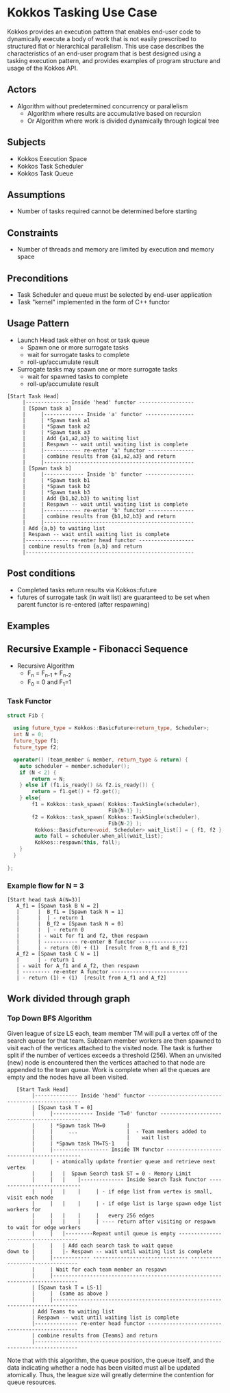 # Kokkos Tasking Use Case

Kokkos provides an execution pattern that enables end-user code to dynamically execute a body of work that 
is not easily prescribed to structured flat or hierarchical parallelism.  This use case describes the characteristics
of an end-user program that is best designed using a tasking execution pattern, and provides examples of program structure
and usage of the Kokkos API.

## Actors
 - Algorithm without predetermined concurrency or parallelism
   - Algorithm where results are accumulative based on recursion
   - Or Algorithm where work is divided dynamically through logical tree
    
## Subjects
 - Kokkos Execution Space
 - Kokkos Task Scheduler
 - Kokkos Task Queue

## Assumptions
 - Number of tasks required cannot be determined before starting
    
## Constraints
 - Number of threads and memory are limited by execution and memory space
    
## Preconditions
 - Task Scheduler and queue must be selected by end-user application
 - Task "kernel" implemented in the form of C++ functor
    
## Usage Pattern
 - Launch Head task either on host or task queue
   - Spawn one or more surrogate tasks
   - wait for surrogate tasks to complete
   - roll-up/accumulate result
 - Surrogate tasks may spawn one or more surrogate tasks
   - wait for spawned tasks to complete
   - roll-up/accumulate result

```
[Start Task Head]
     |-------------- Inside 'head' functor ------------------
     | [Spawn task a]
     |     |------------- Inside 'a' functor ----------------
     |     | *Spawn task a1
     |     | *Spawn task a2
     |     | *Spawn task a3
     |     | Add {a1,a2,a3} to waiting list
     |     | Respawn -- wait until waiting list is complete
     |     |------------ re-enter 'a' functor ---------------
     |     | combine results from {a1,a2,a3} and return
     |     |-------------------------------------------------
     | [Spawn task b]
     |     |------------- Inside 'b' functor ----------------
     |     | *Spawn task b1
     |     | *Spawn task b2
     |     | *Spawn task b3
     |     | Add {b1,b2,b3} to waiting list
     |     | Respawn -- wait until waiting list is complete
     |     |------------ re-enter 'b' functor ---------------
     |     | combine results from {b1,b2,b3} and return
     |     |-------------------------------------------------
     | Add {a,b} to waiting list
     | Respawn -- wait until waiting list is complete
     |-------------- re-enter head functor ------------------
     | combine results from {a,b} and return
     |-------------------------------------------------------
```

## Post conditions
 - Completed tasks return results via Kokkos::future
 - futures of surrogate task (in wait list) are guaranteed to be set when parent functor is re-entered (after respawning)

## Examples

## Recursive Example - Fibonacci Sequence

 - Recursive Algorithm 
   - F<sub>n</sub> = F<sub>n-1</sub> + F<sub>n-2</sub>
   - F<sub>0</sub> = 0 and F<sub>1</sub>=1

### Task Functor

```c++
struct Fib {
  
  using future_type = Kokkos::BasicFuture<return_type, Scheduler>;
  int N = 0;
  future_type f1;
  future_type f2;

  operator() (team_member & member, return_type & return) {
    auto scheduler = member.scheduler();
    if (N < 2) {
        return = N;
    } else if (f1.is_ready() && f2.is_ready()) {
        return = f1.get() + f2.get();
    } else{
        f1 = Kokkos::task_spawn( Kokkos::TaskSingle(scheduler),
                                 Fib{N-1} );
        f2 = Kokkos::task_spawn( Kokkos::TaskSingle(scheduler),
                                 Fib{N-2} );
         Kokkos::BasicFuture<void, Scheduler> wait_list[] = { f1, f2 };
         auto fall = scheduler.when_all(wait_list);
         Kokkos::respawn(this, fall);
    }
  }
 
};
```

### Example flow for N = 3
``` 
[Start head task A(N=3)]
   A_f1 = [Spawn task B N = 2]
   |      |  B_f1 = [Spawn task N = 1]
   |      |  | - return 1
   |      |  B_f2 = [Spawn task N = 0]
   |      |  | - return 0
   |      | - wait for f1 and f2, then respawn
   |      | ----------- re-enter B functor ----------------
   |      | - return (0) + (1)  [result from B_f1 and B_f2]
   A_f2 = [Spawn task C N = 1]
   |      | - return 1
   | - wait for A_f1 and A_f2, then respawn
   | --------- re-enter A functor -------------------------
   | - return (1) + (1)  [result from A_f1 and A_f2] 
```

## Work divided through graph

### Top Down BFS Algorithm

Given league of size LS each, team member TM will pull a vertex off of the search 
queue for that team. Subteam member workers are then spawned to visit each of the
vertices attached to the visited node.  The task is further split if the number of 
vertices exceeds a threshold (256).  When an unvisited (new) node is encountered
then the vertices attached to that node are appended to the team queue.  Work is 
complete when all the queues are empty and the nodes have all been visited.

```
   [Start Task Head]
        |-------------- Inside 'head' functor ------------------------------------------------
        | [Spawn task T = 0]
        |     |------------- Inside 'T=0' functor --------------------------------------------
        |     | *Spawn task TM=0       |
        |     |     ...                |  - Team members added to 
        |     |                        |    wait list
        |     | *Spawn task TM=TS-1    |
        |     |------------------ Inside TM functor ------------------------------------------
        |     | - atomically update frontier queue and retrieve next vertex  
        |     |   |  Spawn Search task ST = 0 - Memory Limit
        |     |   |    |-------------- Inside Search Task functor ----------------------------
        |     |   |    |     | - if edge list from vertex is small, visit each node
        |     |   |    |     | - if edge list is large spawn edge list workers for 
        |     |   |    |     |   every 256 edges
        |     |   |    |     | ---- return after visiting or respawn to wait for edge workers
        |     |   |---------Repeat until queue is empty -------------------------------------
        |     |   | Add each search task to wait queue
down to |     |   |- Respawn -- wait until waiting list is complete
        |     |------------ ------------------------------- ---------------------------------
        |     | Wait for each team member an respawn
        |     |------------------------------------------------------------------------------
        | [Spawn task T = LS-1]
        |     |  (same as above )
        |     |------------------------------------------------------------------------------
        | Add Teams to waiting list
        | Respawn -- wait until waiting list is complete
        |-------------- re-enter head functor -----------------------------------------------
        | combine results from {Teams} and return
        |------------------------------------------------------------------------------------
```

Note that with this algorithm, the queue position, the queue itself, and the data indicating whether
a node has been visited must all be updated atomically.  Thus, the league size will greatly determine
the contention for queue resources.
